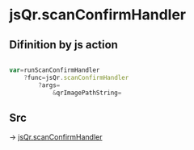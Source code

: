 # jsQr.scanConfirmHandler

## Difinition by js action

```js.js

var=runScanConfirmHandler
	?func=jsQr.scanConfirmHandler
		?args=
			&qrImagePathString=
```

## Src

-> [jsQr.scanConfirmHandler](https://github.com/puutaro/CommandClick/blob/master/app/src/main/java/com/puutaro/commandclick/fragment_lib/terminal_fragment/js_interface/qr/JsQr.kt#L110)


